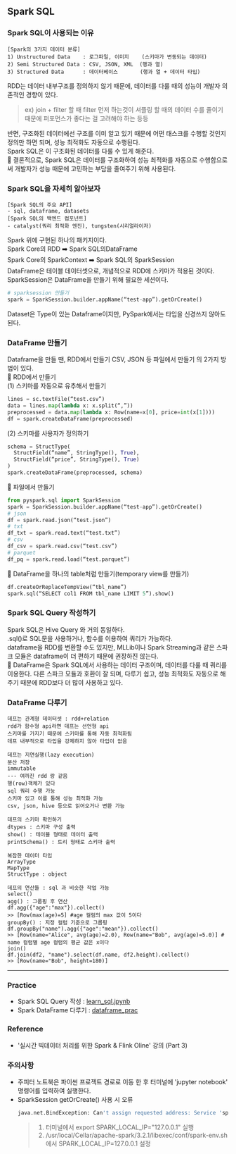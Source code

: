## Spark SQL

### Spark SQL이 사용되는 이유
```
[Spark의 3가지 데이터 분류]
1) Unstructured Data    : 로그파일, 이미지    (스키마가 변동되는 데이터)
2) Semi Structured Data : CSV, JSON, XML  (행과 열)
3) Structured Data      : 데이터베이스       (행과 열 + 데이터 타입)
```
RDD는 데이터 내부구조를 정의하지 않기 때문에, 데이터를 다룰 때의 성능이 개발자 의존적인 경향이 있다.   
> ex) join + filter 할 때 filter 먼저 하는것이 셔플링 할 때의 데이터 수를 줄이기 때문에 퍼포먼스가 좋다는 걸 고려해야 하는 등등

반면, 구조화된 데이터에선 구조를 이미 알고 있기 때문에 어떤 태스크를 수행할 것인지 정의만 하면 되며, 성능 최적화도 자동으로 수행된다.   
Spark SQL은 이 구조화된 데이터를 다룰 수 있게 해준다.   
:star2: 결론적으로, Spark SQL은 데이터를 구조화하여 성능 최적화를 자동으로 수행함으로써 개발자가 성능 때문에 고민하는 부담을 줄여주기 위해 사용된다.

### Spark SQL을 자세히 알아보자
```
[Spark SQL의 주요 API]
- sql, dataframe, datasets
[Spark SQL의 백엔드 컴포넌트]
- catalyst(쿼리 최적화 엔진), tungsten(시리얼라이저)
```
Spark 위에 구현된 하나의 패키지이다.   
Spark Core의 RDD :arrow_right: Spark SQL의DataFrame   
Spark Core의 SparkContext :arrow_right: Spark SQL의 SparkSession   
DataFrame은 테이블 데이터셋으로, 개념적으로 RDD에 스키마가 적용된 것이다.   
SparkSession은 DataFrame을 만들기 위해 필요한 세션이다.   
```python
# sparksession 만들기
spark = SparkSession.builder.appName(“test-app”).getOrCreate()
```
Dataset은 Type이 있는 Dataframe이지만, PySpark에서는 타입을 신경쓰지 않아도 된다. 

### DataFrame 만들기
Dataframe을 만들 땐, RDD에서 만들기 CSV, JSON 등 파일에서 만들기 의 2가지 방법이 있다.   
📌 RDD에서 만들기   
(1) 스키마를 자동으로 유추해서 만들기
  ```python
  lines = sc.textFile(“test.csv”)
  data = lines.map(lambda x: x.split(“,”))
  preprocessed = data.map(lambda x: Row(name=x[0], price=int(x[1])))
  df = spark.createDataFrame(preprocessed)
  ```
(2) 스키마를 사용자가 정의하기
  ```python
  schema = StructType(
	StructField(“name”, StringType(), True),
	StructField(“price”, StringType(), True)
  )
  spark.createDataFrame(preprocessed, schema)
  ```

📌 파일에서 만들기   
```python
from pyspark.sql import SparkSession
spark = SparkSession.builder.appName(“test-app”).getOrCreate()
# json
df = spark.read.json(“test.json”)
# txt
df_txt = spark.read.text(“test.txt”)
# csv
df_csv = spark.read.csv(“test.csv”)
# parquet
df_pq = spark.read.load(“test.parquet”)
```

📌 DataFrame을 하나의 table처럼 만들기(temporary view를 만들기)
```python
df.createOrReplaceTempView(“tbl_name”)
spark.sql(“SELECT col1 FROM tbl_name LIMIT 5”).show()
```

### Spark SQL Query 작성하기
Spark SQL은 Hive Query 와 거의 동일하다.   
.sql()로 SQL문을 사용하거나, 함수를 이용하여 쿼리가 가능하다.   
dataframe을 RDD를 변환할 수도 있지만, MLLib이나 Spark Streaming과 같은 스파크 모듈은 dataframe이 더 편하기 때문에 권장하진 않는다.   
:star2: DataFrame은 Spark SQL에서 사용하는 데이터 구조이며, 데이터를 다룰 때 쿼리를 이용한다. 다른 스파크 모듈과 호환이 잘 되며, 다루기 쉽고, 성능 최적화도 자동으로 해주기 때문에 RDD보다 더 많이 사용하고 있다.


### DataFrame 다루기
```
데프는 관계형 데이터셋 : rdd+relation
rdd가 함수형 api라면 데프는 선언형 api
스키마를 가지기 때문에 스키마를 통해 자동 최적화됨
데프 내부적으로 타입을 강제하지 않아 타입이 없음

데프는 지연실행(lazy execution)
분산 저장
immutable 
--- 여까진 rdd 랑 같음
행(row)객체가 있다
sql 쿼리 수행 가능
스키마 있고 이를 통해 성능 최적화 가능
csv, json, hive 등으로 읽어오거나 변환 가능

데프의 스키마 확인하기
dtypes : 스키마 구성 출력
show() : 테이블 형태로 데이터 출력
printSchema() : 트리 형태로 스키마 출력

복잡한 데이터 타입
ArrayType
MapType
StructType : object

데프의 연산들 : sql 과 비슷한 작업 가능
select()
agg() : 그룹핑 후 연산
df.agg({"age":"max"}).collect()
>> [Row(max(age)=5] #age 컬럼의 max 값이 5이다
groupBy() : 지정 컬럼 기준으로 그룹핑
df.groupBy("name").agg({"age":"mean"}).collect()
>> [Row(name="Alice", avg(age)=2.0), Row(name="Bob", avg(age)=5.0)] # name 컬럼별 age 컬럼의 평균 값은 x이다
join()
df.join(df2, "name").select(df.name, df2.height).collect()
>> [Row(name="Bob", height=180)]
```

-------------
### Practice
- Spark SQL Query 작성 : [learn_sql.jpynb](https://github.com/Jiyongs/dev_study/blob/master/bigdata/learn_sql.ipynb)
- Spark DataFrame 다루기 : [dataframe_prac](https://github.com/Jiyongs/dev_study/blob/master/bigdata/dataframe_prac.ipynb)

### Reference
- '실시간 빅데이터 처리를 위한 Spark & Flink Oline' 강의 (Part 3)

### 주의사항
- 주피터 노트북은 파이썬 프로젝트 경로로 이동 한 후 터미널에 'jupyter notebook' 명령어를 입력하여 실행한다.
- SparkSession getOrCreate() 사용 시 오류
  ``` python
  java.net.BindException: Can't assign requested address: Service 'sparkDriver' failed after 16 retries (on a random free port)!
  ``` 
  > 1) 터미널에서 export SPARK_LOCAL_IP="127.0.0.1" 실행 
  > 2) /usr/local/Cellar/apache-spark/3.2.1/libexec/conf/spark-env.sh 에서 SPARK_LOCAL_IP=127.0.0.1 설정

